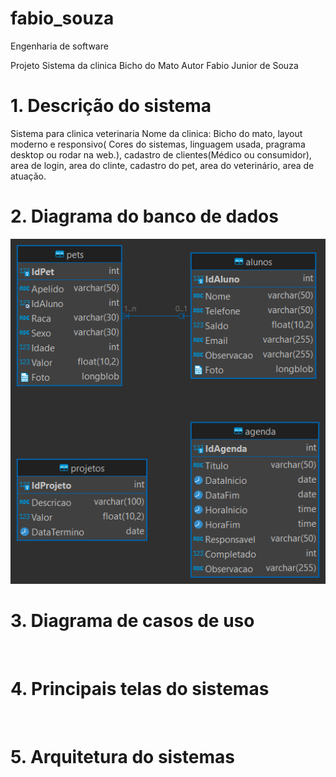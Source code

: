 # fabio_souza
Engenharia de software 
 
Projeto  Sistema da clinica
Bicho do Mato
Autor Fabio Junior de Souza

# 1. Descrição do sistema 

Sistema para clinica veterinaria
Nome da clinica:
Bicho do mato,
layout moderno e responsivo( Cores do sistemas, linguagem usada, pragrama desktop ou rodar na web.),
cadastro de clientes(Médico ou consumidor),  
area de login,
area do clinte,
cadastro do pet,
area do veterinário,
area de atuação.


# 2. Diagrama do banco de dados

![Diagrama](https://github.com/FabioJrdeSouza/fabio_souza/blob/main/imagens/diagrama1.png?raw=true)

# 3. Diagrama de casos de uso

![]()

# 4. Principais telas do sistemas 

![]()

# 5. Arquitetura do sistemas 

![]()